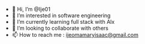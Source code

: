 - 👋 Hi, I’m @Ije01
- 👀 I’m interested in software engineering 
- 🌱 I’m currently learning full stack with Alx 
- 💞️ I’m looking to collaborate with others 
- 📫 How to reach me : ijeomamaryisaac@gmail.com

<!---
Ije01/Ije01 is a ✨ special ✨ repository because its `README.md` (this file) appears on your GitHub profile.
You can click the Preview link to take a look at your changes.
--->
